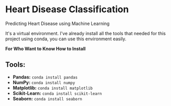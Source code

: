 # Heart Disease Classification

Predicting Heart Disease using Machine Learning

It's a virtual environment. I've already install all the tools that needed for this project using conda, you can use this environment easily.

**For Who Want to Know How to Install**

## Tools:

* **Pandas:** `conda install pandas`
* **NumPy:** `conda install numpy`
* **Matplotlib:** `conda install matplotlib`
* **Scikit-Learn:** `conda install scikit-learn`
* **Seaborn:** `conda install seaborn`
